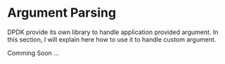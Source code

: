 # Argument Parsing

DPDK provide its own library to handle application provided argument.
In this section, I will explain here how to use it to handle custom argument.

Comming Soon ...
